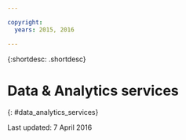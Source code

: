 ```yaml
---

copyright:
  years: 2015, 2016

---
```


{:shortdesc: .shortdesc} 

# Data & Analytics services
{: #data_analytics_services}

Last updated: 7 April 2016
